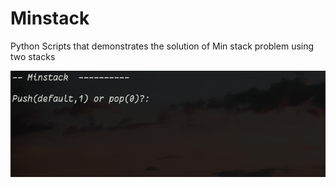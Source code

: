 # Minstack
Python Scripts that demonstrates the solution of Min stack problem using two stacks

![Minstack](minstack.gif)
